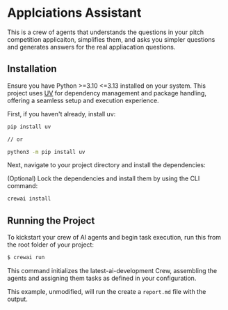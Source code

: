 # Applciations Assistant

This is a crew of agents that understands the questions in your pitch competition applicaiton, simplifies them, and asks you simpler questions and generates answers for the real appliacation questions.

## Installation

Ensure you have Python >=3.10 <=3.13 installed on your system. This project uses [UV](https://docs.astral.sh/uv/) for dependency management and package handling, offering a seamless setup and execution experience.

First, if you haven't already, install uv:

```bash
pip install uv

// or

python3 -m pip install uv
```

Next, navigate to your project directory and install the dependencies:

(Optional) Lock the dependencies and install them by using the CLI command:
```bash
crewai install
```

## Running the Project

To kickstart your crew of AI agents and begin task execution, run this from the root folder of your project:

```bash
$ crewai run
```

This command initializes the latest-ai-development Crew, assembling the agents and assigning them tasks as defined in your configuration.

This example, unmodified, will run the create a `report.md` file with the output.

